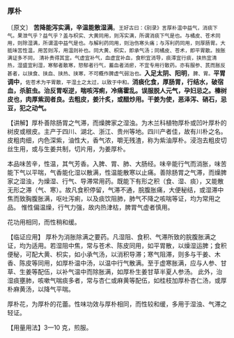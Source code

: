 ### 厚朴

〔原文〕 **苦降能泻实满，辛温能散湿满**。<small>王好古曰：《别录》言厚朴温中益气，消痰下气。果泄气乎？益气乎？盖与枳实、大黄同用，则泻实满，所谓消痰下气是也。与橘皮、苍术同用，则除湿满，所谓温中益气是也。与解利药同用，则治伤寒头痛；与泻利药同用，则厚肠胃。大抵味苦性温，用苦则泻，用温则补也。同大黄、枳实，即承气汤；同橘皮、苍术，即平胃散。按胀满证多不同， 清补贵得其宜。气虚宜补气，血虚宜补血，食积宜消导，痰滞宜行痰，挟热宜清热，湿盛宜利湿，寒郁者散寒，怒郁者行气，蓄血者消瘀，不宜专用行散药。亦有服参、芪而胀反甚者，以挟食、挟血、挟热、挟寒，不可概作脾虚气弱治也。</small>**入足太阴、阳明**，<small>脾、胃。</small>**平胃调中**，<small>佐苍术为平胃散，平湿土之太过，以致于中和。</small>**消痰化食，厚肠胃，行结水，破宿血，杀脏虫。治反胃呕逆，喘咳泻痢，冷痛霍乱。误服脱人元气，孕妇忌之。榛树皮也，肉厚紫润者良。去粗皮，姜汁炙，或醋炒用。干姜为使，恶泽泻、硝石，忌豆，犯之动气。**

【讲解】厚朴善除肠胃之气滞，而燥脾家之湿浊。为木兰科植物厚朴或凹叶厚朴的树皮或根皮。主产于四川、湖北、浙江、贵州等地。四川产者佳，故有川朴之名。皮粗肉细，内色深紫，油性大，香气浓，嚼无残渣，称为紫油厚朴。浸泡去粗皮切丝生用，或与生姜共制，切片用，为姜厚朴。

本品味苦辛，性温，其气芳香。入脾、胃、肺、大肠经。味辛能行气而消胀，味苦能下气以平喘，气香能化湿以散满，性温能散寒以止痛。善除肠胃之气滞，而燥脾家之湿浊，为燥湿、行气、导滞常用药。既能下有形之积（食、湿、痰），又能散无形之滞（气、寒）。故凡食积停留，气滞不通，脘腹胀痛，大便秘结，或湿滞中焦而致胸腹胀满，呕吐泻痢，以及痰饮阻肺，肺气不降之咳喘等证，均为常用之品。 惟性偏温燥，行气力强，故内热津枯，脾胃气虚者慎用。

花功用相同，而性稍和缓。

【临证应用】 厚朴为消胀除满之要药。凡湿阻、食积、气滞所致的脘腹胀满之证，均为适用。若湿阻中焦，常与苍术、陈皮同用，如平胃散，以燥湿运脾；食积便秘，可配大黄、枳实，如小承气汤，以消积导滞；寒气阻滞，则多与干姜、木香、陈皮等同用，如厚朴温中汤，以温中行气散满。至于虚寒胀满，应与人参、甘草、生姜等配伍，以补气温中而除胀满，如厚朴生姜甘草半夏人参汤。 此外，治湿痰壅肺，咳嗽气喘痰多者，常与杏仁或麻黄等配伍，如桂枝加厚朴杏仁汤，或厚朴麻黄汤，以降气平喘。

厚朴花，为厚朴的花蕾。性味功效与厚朴相同，而性较和缓，多用于湿浊、气滞之轻证。

【用量用法】3—10 克，煎服。
